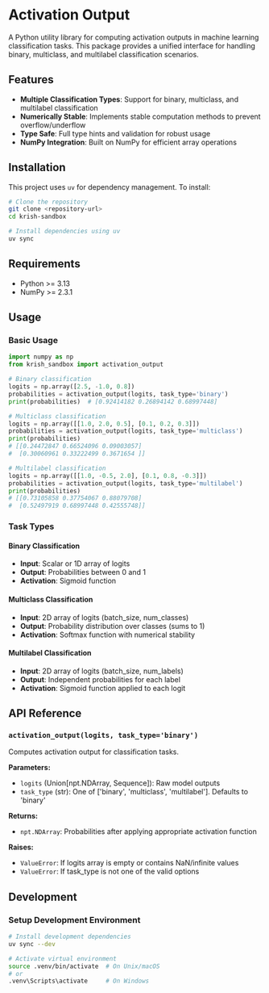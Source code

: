 # Activation Output
A Python utility library for computing activation outputs in machine learning classification tasks. This package provides a unified interface for handling binary, multiclass, and multilabel classification scenarios.

## Features

- **Multiple Classification Types**: Support for binary, multiclass, and multilabel classification
- **Numerically Stable**: Implements stable computation methods to prevent overflow/underflow
- **Type Safe**: Full type hints and validation for robust usage
- **NumPy Integration**: Built on NumPy for efficient array operations

## Installation

This project uses `uv` for dependency management. To install:

```bash
# Clone the repository
git clone <repository-url>
cd krish-sandbox

# Install dependencies using uv
uv sync
```

## Requirements

- Python >= 3.13
- NumPy >= 2.3.1

## Usage

### Basic Usage

```python
import numpy as np
from krish_sandbox import activation_output

# Binary classification
logits = np.array([2.5, -1.0, 0.8])
probabilities = activation_output(logits, task_type='binary')
print(probabilities)  # [0.92414182 0.26894142 0.68997448]

# Multiclass classification
logits = np.array([[1.0, 2.0, 0.5], [0.1, 0.2, 0.3]])
probabilities = activation_output(logits, task_type='multiclass')
print(probabilities)
# [[0.24472847 0.66524096 0.09003057]
#  [0.30060961 0.33222499 0.3671654 ]]

# Multilabel classification
logits = np.array([[1.0, -0.5, 2.0], [0.1, 0.8, -0.3]])
probabilities = activation_output(logits, task_type='multilabel')
print(probabilities)
# [[0.73105858 0.37754067 0.88079708]
#  [0.52497919 0.68997448 0.42555748]]
```

### Task Types

#### Binary Classification
- **Input**: Scalar or 1D array of logits
- **Output**: Probabilities between 0 and 1
- **Activation**: Sigmoid function

#### Multiclass Classification
- **Input**: 2D array of logits (batch_size, num_classes)
- **Output**: Probability distribution over classes (sums to 1)
- **Activation**: Softmax function with numerical stability

#### Multilabel Classification
- **Input**: 2D array of logits (batch_size, num_labels)
- **Output**: Independent probabilities for each label
- **Activation**: Sigmoid function applied to each logit

## API Reference

### `activation_output(logits, task_type='binary')`

Computes activation output for classification tasks.

**Parameters:**
- `logits` (Union[npt.NDArray, Sequence]): Raw model outputs
- `task_type` (str): One of ['binary', 'multiclass', 'multilabel']. Defaults to 'binary'

**Returns:**
- `npt.NDArray`: Probabilities after applying appropriate activation function

**Raises:**
- `ValueError`: If logits array is empty or contains NaN/infinite values
- `ValueError`: If task_type is not one of the valid options

## Development

### Setup Development Environment

```bash
# Install development dependencies
uv sync --dev

# Activate virtual environment
source .venv/bin/activate  # On Unix/macOS
# or
.venv\Scripts\activate     # On Windows
```
